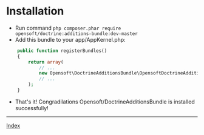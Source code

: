 Installation
============

* Run command `php composer.phar require opensoft/doctrine:additions-bundle:dev-master`
* Add this bundle to your app/AppKernel.php:

``` php
    public function registerBundles()
    {
        return array(
            // ...
            new Opensoft\DoctrineAdditionsBundle\OpensoftDoctrineAdditionsBundle(),
            // ...
        );
    }
```

* That's it! Congradilations Opensoft/DoctrineAdditionsBundle is installed successfully!

---
[Index](../../README.md)

